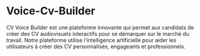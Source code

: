# Voice-Cv-Builder
CV Voice Builder est une plateforme innovante qui permet aux candidats de créer des CV audiovisuels interactifs pour se démarquer sur le marché du travail. Notre plateforme utilise l'intelligence artificielle pour aider les utilisateurs à créer des CV personnalisés, engageants et professionnels.
